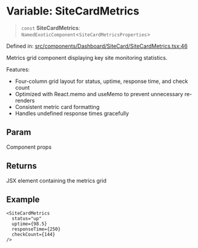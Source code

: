 # Variable: SiteCardMetrics

> `const` **SiteCardMetrics**: `NamedExoticComponent`\<`SiteCardMetricsProperties`\>

Defined in: [src/components/Dashboard/SiteCard/SiteCardMetrics.tsx:46](https://github.com/Nick2bad4u/Uptime-Watcher/blob/2a45eeb1723f8f7089001af2c92aa07d82dfe7e4/src/components/Dashboard/SiteCard/SiteCardMetrics.tsx#L46)

Metrics grid component displaying key site monitoring statistics.

Features:
- Four-column grid layout for status, uptime, response time, and check count
- Optimized with React.memo and useMemo to prevent unnecessary re-renders
- Consistent metric card formatting
- Handles undefined response times gracefully

## Param

Component props

## Returns

JSX element containing the metrics grid

## Example

```tsx
<SiteCardMetrics
  status="up"
  uptime={98.5}
  responseTime={250}
  checkCount={144}
/>
```
